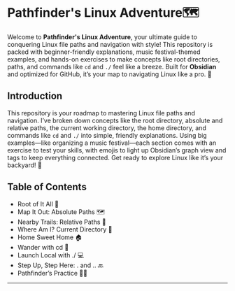 # **Pathfinder's Linux Adventure**🗺️

Welcome to **Pathfinder's Linux Adventure**, your ultimate guide to conquering Linux file paths and navigation with style! This repository is packed with beginner-friendly explanations, music festival-themed examples, and hands-on exercises to make concepts like root directories, paths, and commands like `cd` and `./` feel like a breeze. Built for **Obsidian** and optimized for GitHub, it’s your map to navigating Linux like a pro. 🚀

## Introduction

This repository is your roadmap to mastering Linux file paths and navigation. I’ve broken down concepts like the root directory, absolute and relative paths, the current working directory, the home directory, and commands like `cd` and `./` into simple, friendly explanations. Using big examples—like organizing a music festival—each section comes with an exercise to test your skills, with emojis to light up Obsidian’s graph view and tags to keep everything connected. Get ready to explore Linux like it’s your backyard! 🌟

## Table of Contents

- Root of It All 🌳
- Map It Out: Absolute Paths 🗺️
- Nearby Trails: Relative Paths 📍
- Where Am I? Current Directory 📍
- Home Sweet Home 🏠
- Wander with cd 🚶
- Launch Local with ./ 💻
- Step Up, Step Here: . and .. 🔙
- Pathfinder’s Practice 🏋️‍♂️

---